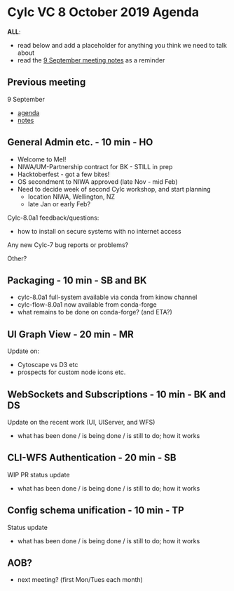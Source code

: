 # Cylc VC 8 October 2019 Agenda

__ALL__:
- read below and add a placeholder for anything you think we need to talk about
- read the [9 September meeting notes](vc-9-sep-2019-notes.html) as a reminder

## Previous meeting
9 September
- [agenda](vc-9-sep-2019-agenda.html)
- [notes](vc-9-sep-2019-notes.html)

## General Admin etc. - 10 min - HO

- Welcome to Mel!
- NIWA/UM-Partnership contract for BK - STILL in prep
- Hacktoberfest - got a few bites!
- OS secondment to NIWA approved (late Nov - mid Feb)
- Need to decide week of second Cylc workshop, and start planning
  - location NIWA, Wellington, NZ
  - late Jan or early Feb?

Cylc-8.0a1 feedback/questions:
  - how to install on secure systems with no internet access

Any new Cylc-7 bug reports or problems?

Other?

## Packaging - 10 min - SB and BK

- cylc-8.0a1 full-system available via conda from kinow channel
- cylc-flow-8.0a1 now available from conda-forge
- what remains to be done on conda-forge? (and ETA?)

## UI Graph View - 20 min - MR

Update on:
- Cytoscape vs D3 etc
- prospects for custom node icons etc.

## WebSockets and Subscriptions - 10 min - BK and DS

Update on the recent work (UI, UIServer, and WFS)
- what has been done / is being done / is still to do; how it works

## CLI-WFS Authentication - 20 min - SB

WIP PR status update
- what has been done / is being done / is still to do; how it works
 
## Config schema unification - 10 min - TP

Status update
- what has been done / is being done / is still to do; how it works

## AOB?
- next meeting? (first Mon/Tues each month)
